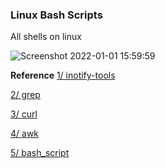 ### Linux Bash Scripts

All shells on linux

![Screenshot 2022-01-01 15:59:59](https://user-images.githubusercontent.com/73679364/147847430-efaa7bac-1af0-465b-a7ce-1f277a5088bf.png)

**Reference**
[1/ inotify-tools](https://helpmanual.io/packages/apt/inotify-tools/)

[2/ grep](https://www.gnu.org/software/grep/manual/grep.html)

[3/ curl](https://curl.se/docs/manual.html)

[4/ awk](https://www.gnu.org/software/gawk/manual/gawk.html)

[5/ bash_script](https://www.youtube.com/watch?v=e7BufAVwDiM&list=PLsM05n4rlXWTamBIPSom7mQVA-xooDkxw)
